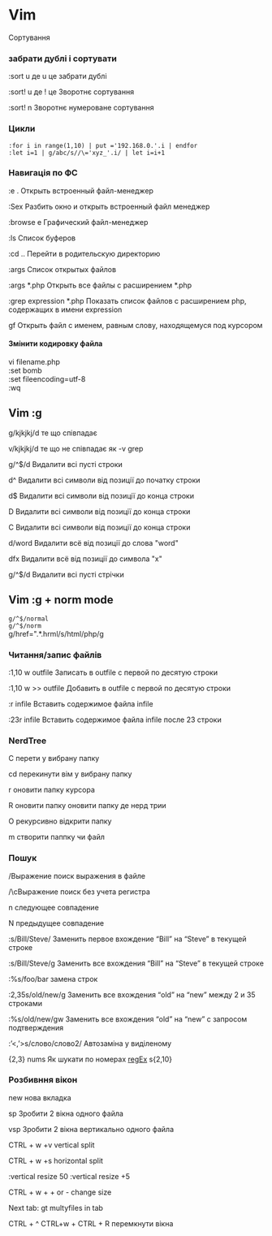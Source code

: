 Vim 
======

Сортування 

### забрати дублі і сортувати

:sort u 
де u це забрати дублі

:sort! u
де ! це Зворотнє сортування

:sort! n
Зворотнє нумероване сортування

### Цикли

`:for i in range(1,10) | put ='192.168.0.'.i | endfor`  
`:let i=1 | g/abc/s//\='xyz_'.i/ | let i=i+1`


### Навигація по ФС

:e . 
Открыть встроенный файл-менеджер

:Sex
Разбить окно и открыть встроенный файл менеджер

:browse e
Графический файл-менеджер

:ls
Список буферов

:cd ..
Перейти в родительскую директорию

:args
Список открытых файлов

:args *.php
Открыть все файлы с расширением *.php

:grep expression *.php
Показать список файлов с расширением php, содержащих в имени expression

gf
Открыть файл с именем, равным слову, находящемуся под курсором

#### Змінити кодировку файла

vi filename.php  
:set bomb  
:set fileencoding=utf-8  
:wq

## Vim :g

g/kjkjkj/d
те що співпадає

v/kjkjkj/d
те що не співпадає як -v grep

g/^$/d
Видалити всі пусті строки

d^
Видалити всі символи від позиції до початку строки

d$
Видалити всі символи від позиції до конца строки

D
Видалити всі символи від позиції до конца строки

C
Видалити всі символи від позиції до конца строки

d/word
Видалити всё від позиції до слова "word"

dfx
Видалити всё від позиції до символа "x"

g/^$/d
Видалити всі пусті стрічки

## Vim :g + norm mode

`g/^$/normal`  
`g/^$/norm`  
g/href=\".*\.hrml/s/html/php/g

### Читання/запис файлів

:1,10 w
outfile Записать в outfile с первой по десятую строки

:1,10 w >>
outfile Добавить в outfile с первой по десятую строки

:r infile
Вставить содержимое файла infile

:23r infile
Вставить содержимое файла infile после 23 строки

### NerdTree

C
перети у вибрану папку

cd
перекинути вім у вибрану папку

r
оновити папку курсора

R
оновити папку оновити папку де нерд трии

O
рекурсивно відкрити папку

m
створити паппку чи файл

### Пошук

/Выражение
поиск выражения в файле

/\cВыражение
поиск без учета регистра

n
следующее совпадение

N
предыдущее совпадение

:s/Bill/Steve/
Заменить первое вхождение “Bill” на “Steve” в текущей строке

:s/Bill/Steve/g
Заменить все вхождения “Bill” на “Steve” в текущей строке

:%s/foo/bar
замена строк

:2,35s/old/new/g
Заменить все вхождения “old” на “new” между 2 и 35 строками

:%s/old/new/gw
Заменить все вхождения “old” на “new” с запросом подтверждения

:’<,’>s/слово/слово2/
Автозаміна у виділеному

\{2,3} nums Як шукати по номерах [regEx](file:///home/a/lib/html/regex_common.html) s\{2,10}

### Розбивння вікон

new
нова вкладка

sp
Зробити 2 вікна одного файла

vsp
Зробити 2 вікна вертикально одного файла

CTRL + w +v
vertical split

CTRL + w +s
horizontal split

:vertical resize 50
:vertical resize +5

CTRL + w + + or -
change size

Next tab:
gt
multyfiles in tab

CTRL + ^
CTRL+w + CTRL + R
перемкнути вікна